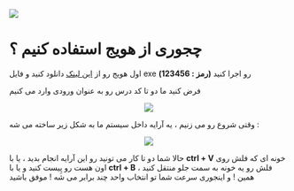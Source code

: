 <img src="https://github.com/hadish100/havij/blob/master/images/9.png">
<h1>چجوری از هویج استفاده کنیم ؟</h1>
<p>اول هویج رو از <a href="https://s26.picofile.com/file/8459628984/havij_app.zip.html">این لینک</a> دانلود کنید و فایل exe رو اجرا کنید
  <b>(رمز : 123456)</b>
</p> 
<p>فرض کنید ما دو تا کد درس رو به عنوان ورودی وارد می کنیم</p>

<p align="center">
<img src="https://github.com/hadish100/havij/blob/master/images/91.png">
</p>

وقتی شروع رو می زنیم ، یه آرایه داخل سیستم ما به شکل زیر ساخته می شه : 
<p align="center">
<img src="https://github.com/hadish100/havij/blob/master/images/92.png">
</p>
  
حالا شما دو تا کار می تونید رو این آرایه انجام بدید ، یا با <b>ctrl + V</b> خونه ای که فلش روی اون هست رو پِیست کنید و یا با <b>ctrl + B</b> فلش رو یه خونه به سمت جلو منتقل کنید ، همین ! و اینجوری سرعت شما تو انتخاب واحد چند برابر می شه ! موفق باشید   
